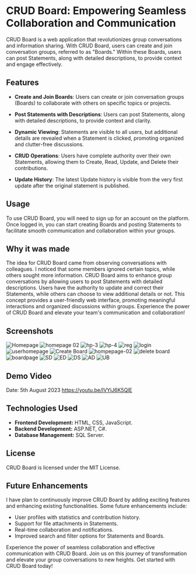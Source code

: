 # CRUD Board: Empowering Seamless Collaboration and Communication

CRUD Board is a web application that revolutionizes group conversations and information sharing. With CRUD Board, users can create and join conversation groups, referred to as "Boards." Within these Boards, users can post Statements, along with detailed descriptions, to provide context and engage effectively.

## Features

- **Create and Join Boards**: Users can create or join conversation groups (Boards) to collaborate with others on specific topics or projects.

- **Post Statements with Descriptions**: Users can post Statements, along with detailed descriptions, to provide context and clarity.

- **Dynamic Viewing**: Statements are visible to all users, but additional details are revealed when a Statement is clicked, promoting organized and clutter-free discussions.

- **CRUD Operations**: Users have complete authority over their own Statements, allowing them to Create, Read, Update, and Delete their contributions.

- **Update History**: The latest Update history is visible from the very first update after the original statement is published.

## Usage

To use CRUD Board, you will need to sign up for an account on the platform. Once logged in, you can start creating Boards and posting Statements to facilitate smooth communication and collaboration within your groups.

## Why it was made

The idea for CRUD Board came from observing conversations with colleagues. I noticed that some members ignored certain topics, while others sought more information. CRUD Board aims to enhance group conversations by allowing users to post Statements with detailed descriptions. Users have the authority to update and correct their Statements, while others can choose to view additional details or not. This concept provides a user-friendly web interface, promoting meaningful interactions and organized discussions within groups. Experience the power of CRUD Board and elevate your team's communication and collaboration!

## Screenshots
![Homepage](https://github.com/prathamsoni002/CRUD-Board/assets/114599961/4c0a2e28-229a-4a1f-9511-1743ffc4c122)
![homepage 02](https://github.com/prathamsoni002/CRUD-Board/assets/114599961/f2f63605-55da-4318-a227-694026952e3f)
![hp-3](https://github.com/prathamsoni002/CRUD-Board/assets/114599961/f03e4966-4ff2-45c1-939b-916cd2a9d41d)
![hp-4](https://github.com/prathamsoni002/CRUD-Board/assets/114599961/0ddc2468-a442-4b73-b163-282623189e6f)
![reg](https://github.com/prathamsoni002/CRUD-Board/assets/114599961/67e8fab3-25b7-49ab-a406-f18ad5efd655)
![login](https://github.com/prathamsoni002/CRUD-Board/assets/114599961/abb68913-352d-42c8-946f-359191550987)
![userhomepage](https://github.com/prathamsoni002/CRUD-Board/assets/114599961/980575ff-4756-462b-acab-35ebf02b9d99)
![Create Board](https://github.com/prathamsoni002/CRUD-Board/assets/114599961/7ef05474-2173-4c79-83c0-b38b10821fa2)
![hompepage-02](https://github.com/prathamsoni002/CRUD-Board/assets/114599961/5a2d8682-4507-494a-9ec3-06c1842384cb)
![delete board](https://github.com/prathamsoni002/CRUD-Board/assets/114599961/c505c272-0f73-420e-8353-051e34c84fd6)
![boardpage](https://github.com/prathamsoni002/CRUD-Board/assets/114599961/49550658-a7cf-4cce-bb30-0082624bf58c)
![SD](https://github.com/prathamsoni002/CRUD-Board/assets/114599961/7ce4c0a0-5d1d-4b60-a483-b956dbfad10a)
![ED](https://github.com/prathamsoni002/CRUD-Board/assets/114599961/b1ca3c2d-10a3-460b-be61-e59082f9cd7a)
![DS](https://github.com/prathamsoni002/CRUD-Board/assets/114599961/3f8e14e8-2327-4691-93c8-920c3b7dc48d)
![AD](https://github.com/prathamsoni002/CRUD-Board/assets/114599961/dbb8e560-5513-4430-99ea-ee8a9938289b)
![UB](https://github.com/prathamsoni002/CRUD-Board/assets/114599961/3cd7220c-b1ed-4eff-85e8-01148c28718a)



## Demo Video 
Date: 5th August 2023
https://youtu.be/lVYiJ6K5QlE

## Technologies Used
- **Frontend Development:** HTML, CSS, JavaScript.
- **Backend Development:** ASP.NET, C#.
- **Database Management:** SQL Server.

## License
CRUD Board is licensed under the MIT License.

## Future Enhancements
I have plan to continuously improve CRUD Board by adding exciting features and enhancing existing functionalities. Some future enhancements include:

- User profiles with statistics and contribution history.
- Support for file attachments in Statements.
- Real-time collaboration and notifications.
- Improved search and filter options for Statements and Boards.

Experience the power of seamless collaboration and effective communication with CRUD Board. Join us on this journey of transformation and elevate your group conversations to new heights. Get started with CRUD Board today!
